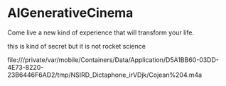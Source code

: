 # AIGenerativeCinema
Come live a new kind of experience that will transform your life. 



this is kind of secret but it is not rocket science 

file:///private/var/mobile/Containers/Data/Application/D5A1BB60-03DD-4E73-8220-23B6446F6AD2/tmp/NSIRD_Dictaphone_irVDjk/Cojean%204.m4a
